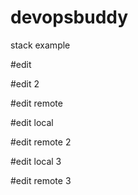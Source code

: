 # devopsbuddy
stack example

#edit

#edit 2

#edit remote

#edit local

#edit remote 2

#edit local 3

#edit remote 3


